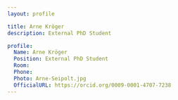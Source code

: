 ```yaml
---
layout: profile

title: Arne Kröger
description: External PhD Student

profile:
  Name: Arne Kröger
  Position: External PhD Student
  Room:
  Phone:
  Photo: Arne-Seipolt.jpg
  OfficialURL: https://orcid.org/0009-0001-4707-7238
---
```

